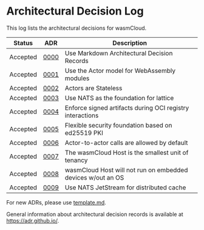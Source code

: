 # Architectural Decision Log

This log lists the architectural decisions for wasmCloud.

|Status | ADR | Description |
| :--: | :--: |--|
| Accepted | [0000](0000-use-markdown-architectural-decision-records.md) | Use Markdown Architectural Decision Records |
| Accepted | [0001](0001-use-actor-model.md) | Use the Actor model for WebAssembly modules |
| Accepted | [0002](0002-stateless-actors.md) | Actors are Stateless |
| Accepted | [0003](0003-use-nats-for-lattice.md) | Use NATS as the foundation for lattice |
| Accepted | [0004](0004-enforce-signed-artifacts.md) | Enforce signed artifacts during OCI registry interactions |
| Accepted | [0005](0005-security-nkeys.md) | Flexible security foundation based on ed25519 PKI |
| Accepted | [0006](0006-actor-to-actor.md) | Actor-to-actor calls are allowed by default |
| Accepted | [0007](0007-tenancy.md) | The wasmCloud Host is the smallest unit of tenancy |
| Accepted | [0008](0008-embedded.md) | wasmCloud Host will not run on embedded devices w/out an OS |
| Accepted | [0009](0009-jetstream.md) | Use NATS JetStream for distributed cache |

For new ADRs, please use [template.md](template.md).

General information about architectural decision records is available at <https://adr.github.io/>.
